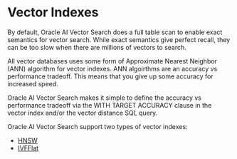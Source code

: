 # Vector Indexes

By default, Oracle AI Vector Search does a full table scan to enable exact semantics for vector search.
While exact semantics give perfect recall, they can be too slow when there are millions of vectors to search.

All vector databases uses some form of Approximate Nearest Neighbor (ANN) algorithm for vector indexes.
ANN algoirthms are an accuracy vs performance tradeoff.  This means that you give up some accuracy for increased speed.

Oracle AI Vector Search makes it simple to define the accuracy vs performance tradeoff via the WITH TARGET ACCURACY clause in the vector index and/or the vector distance SQL query.

Oracle AI Vector Search support two types of vector indexes:
- [HNSW](HNSW%20Indexes.md)
- [IVFFlat](IVFFlat%20Indexes)

  
